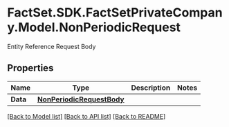 # FactSet.SDK.FactSetPrivateCompany.Model.NonPeriodicRequest
Entity Reference Request Body

## Properties

Name | Type | Description | Notes
------------ | ------------- | ------------- | -------------
**Data** | [**NonPeriodicRequestBody**](NonPeriodicRequestBody.md) |  | 

[[Back to Model list]](../README.md#documentation-for-models) [[Back to API list]](../README.md#documentation-for-api-endpoints) [[Back to README]](../README.md)

